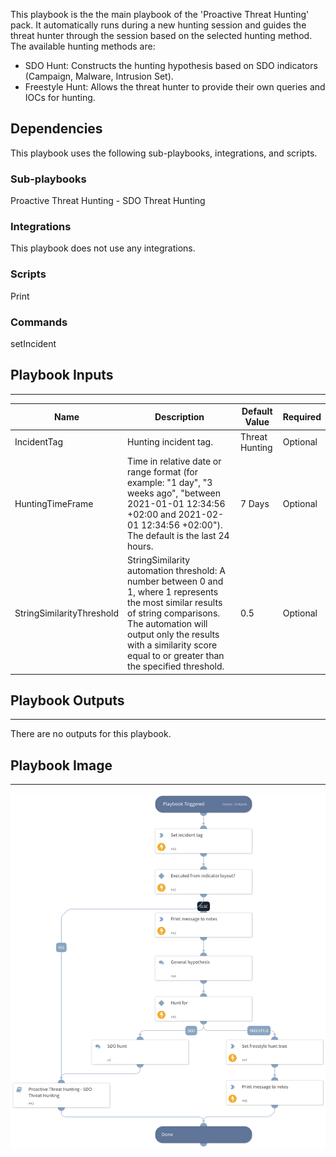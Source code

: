 This playbook is the the main playbook of the 'Proactive Threat Hunting' pack. It automatically runs during a new hunting session and guides the threat hunter through the session based on the selected hunting method. The available hunting methods are:

- SDO Hunt: Constructs the hunting hypothesis based on SDO indicators (Campaign, Malware, Intrusion Set).
- Freestyle Hunt: Allows the threat hunter to provide their own queries and IOCs for hunting.

## Dependencies

This playbook uses the following sub-playbooks, integrations, and scripts.

### Sub-playbooks

Proactive Threat Hunting - SDO Threat Hunting

### Integrations

This playbook does not use any integrations.

### Scripts

Print

### Commands

setIncident

## Playbook Inputs

---

| **Name** | **Description** | **Default Value** | **Required** |
| --- | --- | --- | --- |
| IncidentTag | Hunting incident tag. | Threat Hunting | Optional |
| HuntingTimeFrame | Time in relative date or range format \(for example: "1 day", "3 weeks ago", "between 2021-01-01 12:34:56 \+02:00 and 2021-02-01 12:34:56 \+02:00"\). The default is the last 24 hours. | 7 Days | Optional |
| StringSimilarityThreshold | StringSimilarity automation threshold: A number between 0 and 1, where 1 represents the most similar results of string comparisons. The automation will output only the results with a similarity score equal to or greater than the specified threshold. | 0.5 | Optional |

## Playbook Outputs

---
There are no outputs for this playbook.

## Playbook Image

---

![Proactive Threat Hunting](../doc_files/Proactive_Threat_Hunting.png)

